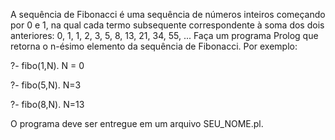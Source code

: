 A sequência de Fibonacci é uma sequência de números inteiros começando por 0 e 1, na qual cada termo subsequente correspondente à soma dos dois anteriores: 0, 1, 1,  2, 3, 5, 8, 13, 21, 34, 55, ...
Faça um programa Prolog que retorna o n-ésimo elemento da sequência de Fibonacci. Por exemplo:

?- fibo(1,N).
N = 0

?- fibo(5,N).
N=3

?- fibo(8,N).
N=13

O programa deve ser entregue em um arquivo SEU_NOME.pl.